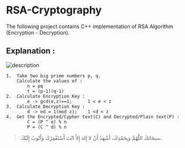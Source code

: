 # RSA-Cryptography
The following project contains C++ implementation of RSA Algorithm (Encryption - Decryption).

## Explanation :

![description](https://user-images.githubusercontent.com/48678280/87449188-223c5b00-c5fd-11ea-8b21-b1afbbb12bc5.jpg)


```
1.  Take two big prime numbers p, q.
    Calculate the values of : 
        n = pq
        t = (p-1)(q-1)
2.  Calculate Encryption Key :
        e -> gcd(e,z)==1;      1 < e < z
3.  Calculate Decryption Key :
        d -> ed = 1(mod z);    1 <d < z
4.  Get the Encrypted/Cypher text(C) and Decrypted/Plain text(P) :
        C = (P ^ e) % n
        P = (C ^ d) % n
```





> سبحَانَكَ اللَّهُمَّ وَبِحَمْدِكَ، أَشْهَدُ أَنْ لا إِلهَ إِلأَ انْتَ أَسْتَغْفِرُكَ وَأَتْوبُ إِلَيْكَ.
